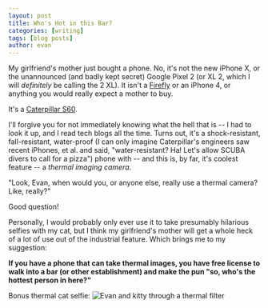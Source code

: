 ```yaml
---
layout: post
title: Who's Hot in this Bar?
categories: [writing]
tags: [blog posts]
author: evan
---
```


My girlfriend's mother just bought a phone. No, it's not the new iPhone X, or the unannounced (and badly kept secret) Google Pixel 2 (or XL 2, which I will _definitely_ be calling the 2 XL). It isn't a [Firefly](http://www.toptenreviews.com/mobile/phones/best-emergency-cell-phones/firefly-glowphone-review/) or an iPhone 4, or anything you would really expect a mother to buy.

It's a [Caterpillar S60](https://www.cnet.com/products/cat-s60/).

I'll forgive you for not immediately knowing what the hell that is -- I had to look it up, and I read tech blogs all the time. Turns out, it's a shock-resistant, fall-resistant, water-proof (I can only imagine Caterpillar's engineers saw recent iPhones, et al. and said, "water-resistant? Ha! Let's allow SCUBA divers to call for a pizza") phone with -- and this is, by far, it's coolest feature -- a *thermal imaging camera*.

"Look, Evan, when would you, or anyone else, really use a thermal camera? Like, really?"

Good question!

Personally, I would probably only ever use it to take presumably hilarious selfies with my cat, but I think my girlfriend's mother will get a whole heck of a lot of use out of the industrial feature. Which brings me to my suggestion:

**If you have a phone that can take thermal images, you have free license to walk into a bar (or other establishment) and make the pun "so, who's the hottest person in here?"**

Bonus thermal cat selfie:
![Evan and kitty through a thermal filter](https://i.imgur.com/IcaY9Dp.jpg)
